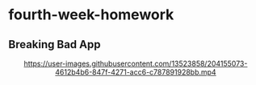 # fourth-week-homework

Breaking Bad App
--

<div align = "center"> 


https://user-images.githubusercontent.com/13523858/204155073-4612b4b6-847f-4271-acc6-c787891928bb.mp4


 
</div>
